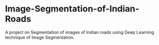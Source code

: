 # Image-Segmentation-of-Indian-Roads
A project on Segmentation of images of Indian roads using Deep Learning technique of Image Segmentation.
